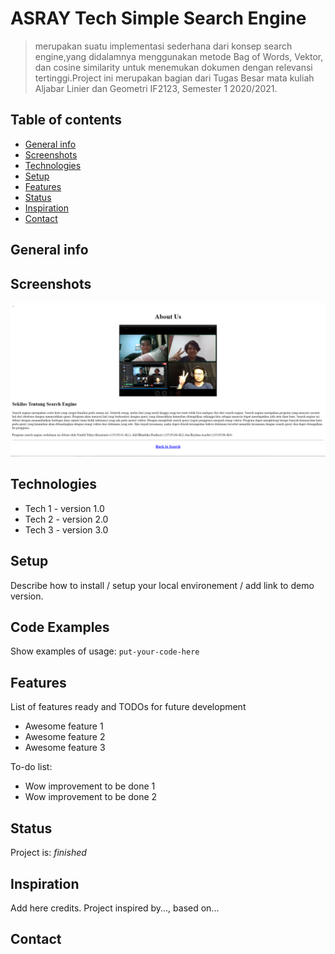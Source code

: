 # ASRAY Tech Simple Search Engine
> merupakan suatu implementasi sederhana dari konsep search engine,yang didalamnya menggunakan metode Bag of Words, Vektor, 
dan cosine similarity untuk menemukan dokumen dengan relevansi tertinggi.Project ini merupakan bagian dari Tugas Besar 
mata kuliah Aljabar Linier dan Geometri IF2123, Semester 1 2020/2021.

## Table of contents
* [General info](#general-info)
* [Screenshots](#screenshots)
* [Technologies](#technologies)
* [Setup](#setup)
* [Features](#features)
* [Status](#status)
* [Inspiration](#inspiration)
* [Contact](#contact)

## General info


## Screenshots
![Example screenshot](./img/screenshot.png)

## Technologies
* Tech 1 - version 1.0
* Tech 2 - version 2.0
* Tech 3 - version 3.0

## Setup
Describe how to install / setup your local environement / add link to demo version.

## Code Examples
Show examples of usage:
`put-your-code-here`

## Features
List of features ready and TODOs for future development
* Awesome feature 1
* Awesome feature 2
* Awesome feature 3

To-do list:
* Wow improvement to be done 1
* Wow improvement to be done 2

## Status
Project is:  _finished_

## Inspiration
Add here credits. Project inspired by..., based on...

## Contact
